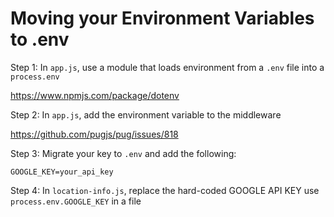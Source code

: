 # Moving your Environment Variables to .env

Step 1: In `app.js`, use a module that loads environment from a `.env` file into a `process.env`

https://www.npmjs.com/package/dotenv

Step 2: In `app.js`, add the environment variable to the middleware

https://github.com/pugjs/pug/issues/818

Step 3: Migrate your key to `.env` and add the following:
```
GOOGLE_KEY=your_api_key
```

Step 4: In `location-info.js`, replace the hard-coded GOOGLE API KEY use `process.env.GOOGLE_KEY` in a file

